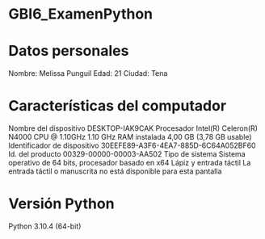 # GBI6_ExamenPython

# Datos personales
Nombre: Melissa Punguil 
Edad: 21
Ciudad: Tena 

# Características del computador
Nombre del dispositivo	DESKTOP-IAK9CAK
Procesador	Intel(R) Celeron(R) N4000 CPU @ 1.10GHz   1.10 GHz
RAM instalada	4,00 GB (3,78 GB usable)
Identificador de dispositivo	30EEFE89-A3F6-4EA7-885D-6C64A052BF60
Id. del producto	00329-00000-00003-AA502
Tipo de sistema	Sistema operativo de 64 bits, procesador basado en x64
Lápiz y entrada táctil	La entrada táctil o manuscrita no está disponible para esta pantalla

# Versión Python
Python 3.10.4 (64-bit)
